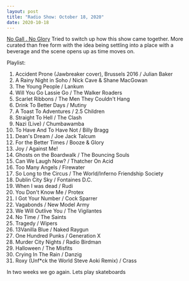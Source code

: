 ```yaml
---
layout: post
title: "Radio Show: October 18, 2020"
date: 2020-10-18
---
```

[No Gall . No Glory](https://www.mixcloud.com/jimshreds/october-18-2020/) Tried to switch up how this show came together. More curated than free form with the idea being settling into a place with a beverage and the scene opens up as time moves on.

Playlist:
1. Accident Prone (Jawbreaker cover), Brussels 2016 / Julian Baker
2. A Rainy Night in Soho / Nick Cave & Shane MacGowan
3. The Young People / Lankum
4. Will You Go Lassie Go / The Walker Roaders
5. Scarlet Ribbons / The Men They Couldn't Hang
6. Drink To Better Days / Mutiny
7. A Toast To Adventures / 2.5 Children
8. Straight To Hell / The Clash
9. Nazi (Live) / Chumbawamba
10. To Have And To Have Not / Billy Bragg
11. Dean's Dream / Joe Jack Talcum
12. For the Better Times / Booze & Glory
13. Joy / Against Me!
14. Ghosts on the Boardwalk / The Bouncing Souls
15. Can We Laugh Now? / Thatcher On Acid
16. Too Many Angels / Firewater
17. So Long to the Circus / The World/Inferno Friendship Society
18. Dublin City Sky / Fontaines D.C.
19. When I was dead / Rudi
20. You Don't Know Me / Protex
21. I Got Your Number / Cock Sparrer
22. Vagabonds / New Model Army
23. We Will Outlive You / The Vigilantes
24. No Time / The Saints
25. Tragedy / Wipers
26. 13Vanilla Blue / Naked Raygun
27. One Hundred Punks / Generation X
28. Murder City Nights / Radio Birdman
29. Halloween / The Misfits
30. Crying In The Rain / Danzig
31. Roxy (Unf*ck the World Steve Aoki Remix) / Crass

In two weeks we go again. Lets play skateboards
